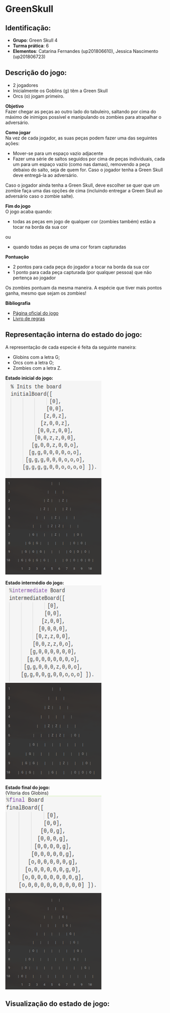 # GreenSkull

## Identificação:
* **Grupo**: Green Skull 4
* **Turma prática**: 6
* **Elementos**: Catarina Fernandes (up201806610), Jessica Nascimento (up201806723)

## Descrição do jogo:

- 2 jogadores  
- Inicialmente os Goblins (g) têm a Green Skull  
- Orcs (o) jogam primeiro.  

**Objetivo**  
Fazer chegar as peças ao outro lado do tabuleiro, saltando por cima do máximo de inimigos possível e manipulando os zombies para atrapalhar o adversário.

**Como jogar**  
Na vez de cada jogador, as suas peças podem fazer uma das seguintes ações:
- Mover-se para um espaço vazio adjacente
- Fazer uma série de saltos seguidos por cima de peças individuais, cada um para um espaço vazio (como nas damas), removendo a peça debaixo do salto, seja de quem for. Caso o jogador tenha a Green Skull deve entregá-la ao adversário.

Caso o jogador ainda tenha a Green Skull, deve escolher se quer que um zombie faça uma das opções de cima (incluindo entregar a Green Skull ao adversário caso o zombie salte).

**Fim do jogo**   
O jogo acaba quando:
- todas as peças em jogo de qualquer cor (zombies também) estão a tocar na borda da sua cor 

ou  
- quando todas as peças de uma cor foram capturadas


**Pontuação**
- 2 pontos para cada peça do jogador a tocar na borda da sua cor
- 1 ponto para cada peça capturada (por qualquer pessoa) que não pertença ao jogador 

Os zombies pontuam da mesma maneira. A espécie que tiver mais pontos ganha, mesmo que sejam os zombies!

**Bibliografia**
* [Página oficial do jogo](https://nestorgames.com/#greenskull_detail)
* [Livro de regras](https://nestorgames.com/rulebooks/GREENSKULL_EN.pdf)

## Representação interna do estado do jogo:
<!--indicação de como representam o estado do jogo, incluindo tabuleiro (tipicamente usando uma lista de listas com diferentes átomos para as peças), jogador atual, e eventualmente peças capturadas ou ainda por jogar, ou outras informações que possam ser necessárias (dependendo do jogo). Deve incluir exemplos da representação, em Prolog, de estados de jogo inicial, intermédio e final (que deverão estar também no ficheiro de código-ver abaixo), e indicação do significado de cada átomo (ex., como representam as diferentes peças)-->
A representação de cada especie é feita da seguinte maneira:
* Globins com a letra G;
* Orcs com a letra O;
* Zombies com a letra Z.

**Estado inicial do jogo:**<br/>
<img src="./images/initalBoard.png" alt="initial board" width="300" height="300"/> 
<img src="./images/initialBoardSicstus.png" alt="initial board in console" width="300" height="300"/> 

**Estado intermédio do jogo:**<br/>
<img src="./images/intermediateBoard.png" alt="intermediate board" width="300" height="300"/> 
<img src="./images/intertermediateBoardSicstus.png" alt="intermediate board in console" width="300" height="300"/>

**Estado final do jogo:**<br/>
(Vítoria dos Globins)<br/>
<img src="./images/finalBoard.png" alt="final board" width="300" height="300"/> 
<img src="./images/finalBoardSicstus.png" alt="final board in console" width="300" height="300"/>

## Visualização do estado de jogo:
<!-- pequena descrição da implementação do predicado de visualização do estado de jogo (até 200 palavras)-->
